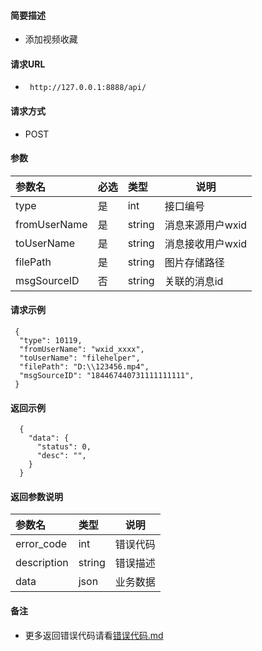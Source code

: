 #### 简要描述

- 添加视频收藏

#### 请求URL

- ` http://127.0.0.1:8888/api/`

#### 请求方式

- POST

#### 参数

| 参数名          | 必选 | 类型     | 说明         |   
|:-------------|:---|:-------|------------|   
| type         | 是  | int    | 接口编号       |   
| fromUserName | 是  | string | 消息来源用户wxid |   
| toUserName   | 是  | string | 消息接收用户wxid |   
| filePath     | 是  | string | 图片存储路径     |   
| msgSourceID  | 否  | string | 关联的消息id    |   

#### 请求示例

```
 {
  "type": 10119,
  "fromUserName": "wxid_xxxx",
  "toUserName": "filehelper",
  "filePath": "D:\\123456.mp4",
  "msgSourceID": "184467440731111111111",
 }
```

#### 返回示例

``` 
  {
    "data": {
      "status": 0,
      "desc": "",
    }
  }
```

#### 返回参数说明

| 参数名         | 类型     | 说明   |   
|:------------|:-------|------|   
| error_code  | int    | 错误代码 |   
| description | string | 错误描述 |   
| data        | json   | 业务数据 |   

#### 备注

- 更多返回错误代码请看[错误代码.md](../错误代码.md)





